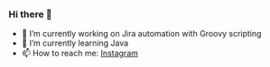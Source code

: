 ### Hi there 👋

- 🔭 I’m currently working on Jira automation with Groovy scripting
- 🌱 I’m currently learning Java
- 📫 How to reach me: [Instagram](https://www.instagram.com/kibitkabananov/)
